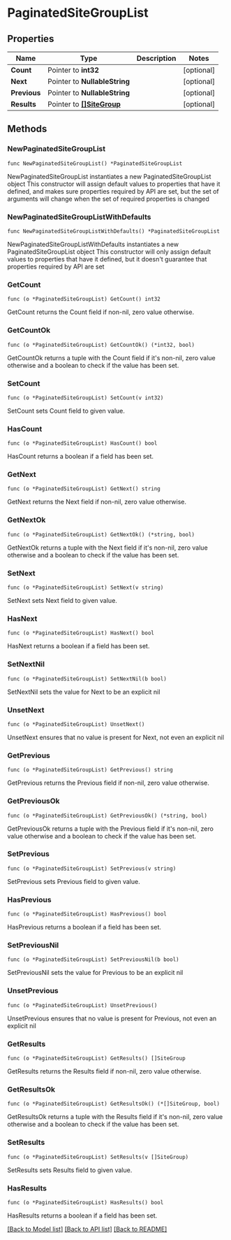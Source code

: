 # PaginatedSiteGroupList

## Properties

Name | Type | Description | Notes
------------ | ------------- | ------------- | -------------
**Count** | Pointer to **int32** |  | [optional] 
**Next** | Pointer to **NullableString** |  | [optional] 
**Previous** | Pointer to **NullableString** |  | [optional] 
**Results** | Pointer to [**[]SiteGroup**](SiteGroup.md) |  | [optional] 

## Methods

### NewPaginatedSiteGroupList

`func NewPaginatedSiteGroupList() *PaginatedSiteGroupList`

NewPaginatedSiteGroupList instantiates a new PaginatedSiteGroupList object
This constructor will assign default values to properties that have it defined,
and makes sure properties required by API are set, but the set of arguments
will change when the set of required properties is changed

### NewPaginatedSiteGroupListWithDefaults

`func NewPaginatedSiteGroupListWithDefaults() *PaginatedSiteGroupList`

NewPaginatedSiteGroupListWithDefaults instantiates a new PaginatedSiteGroupList object
This constructor will only assign default values to properties that have it defined,
but it doesn't guarantee that properties required by API are set

### GetCount

`func (o *PaginatedSiteGroupList) GetCount() int32`

GetCount returns the Count field if non-nil, zero value otherwise.

### GetCountOk

`func (o *PaginatedSiteGroupList) GetCountOk() (*int32, bool)`

GetCountOk returns a tuple with the Count field if it's non-nil, zero value otherwise
and a boolean to check if the value has been set.

### SetCount

`func (o *PaginatedSiteGroupList) SetCount(v int32)`

SetCount sets Count field to given value.

### HasCount

`func (o *PaginatedSiteGroupList) HasCount() bool`

HasCount returns a boolean if a field has been set.

### GetNext

`func (o *PaginatedSiteGroupList) GetNext() string`

GetNext returns the Next field if non-nil, zero value otherwise.

### GetNextOk

`func (o *PaginatedSiteGroupList) GetNextOk() (*string, bool)`

GetNextOk returns a tuple with the Next field if it's non-nil, zero value otherwise
and a boolean to check if the value has been set.

### SetNext

`func (o *PaginatedSiteGroupList) SetNext(v string)`

SetNext sets Next field to given value.

### HasNext

`func (o *PaginatedSiteGroupList) HasNext() bool`

HasNext returns a boolean if a field has been set.

### SetNextNil

`func (o *PaginatedSiteGroupList) SetNextNil(b bool)`

 SetNextNil sets the value for Next to be an explicit nil

### UnsetNext
`func (o *PaginatedSiteGroupList) UnsetNext()`

UnsetNext ensures that no value is present for Next, not even an explicit nil
### GetPrevious

`func (o *PaginatedSiteGroupList) GetPrevious() string`

GetPrevious returns the Previous field if non-nil, zero value otherwise.

### GetPreviousOk

`func (o *PaginatedSiteGroupList) GetPreviousOk() (*string, bool)`

GetPreviousOk returns a tuple with the Previous field if it's non-nil, zero value otherwise
and a boolean to check if the value has been set.

### SetPrevious

`func (o *PaginatedSiteGroupList) SetPrevious(v string)`

SetPrevious sets Previous field to given value.

### HasPrevious

`func (o *PaginatedSiteGroupList) HasPrevious() bool`

HasPrevious returns a boolean if a field has been set.

### SetPreviousNil

`func (o *PaginatedSiteGroupList) SetPreviousNil(b bool)`

 SetPreviousNil sets the value for Previous to be an explicit nil

### UnsetPrevious
`func (o *PaginatedSiteGroupList) UnsetPrevious()`

UnsetPrevious ensures that no value is present for Previous, not even an explicit nil
### GetResults

`func (o *PaginatedSiteGroupList) GetResults() []SiteGroup`

GetResults returns the Results field if non-nil, zero value otherwise.

### GetResultsOk

`func (o *PaginatedSiteGroupList) GetResultsOk() (*[]SiteGroup, bool)`

GetResultsOk returns a tuple with the Results field if it's non-nil, zero value otherwise
and a boolean to check if the value has been set.

### SetResults

`func (o *PaginatedSiteGroupList) SetResults(v []SiteGroup)`

SetResults sets Results field to given value.

### HasResults

`func (o *PaginatedSiteGroupList) HasResults() bool`

HasResults returns a boolean if a field has been set.


[[Back to Model list]](../README.md#documentation-for-models) [[Back to API list]](../README.md#documentation-for-api-endpoints) [[Back to README]](../README.md)


